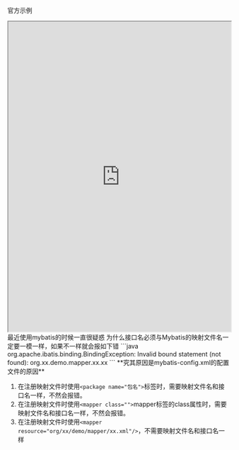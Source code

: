 官方示例
<iframe
		width=100%
		height=700
		src="https://mybatis.org/mybatis-3/zh/configuration.html#映射器（mappers）">
</iframe>
最近使用mybatis的时候一直很疑惑 为什么接口名必须与Mybatis的映射文件名一定要一模一样，如果不一样就会报如下错
```java
org.apache.ibatis.binding.BindingException: Invalid bound statement (not found): org.xx.demo.mapper.xx.xx
```
**究其原因是mybatis-config.xml的配置文件的原因**

1. 在注册映射文件时使用`<package name="包名">`标签时，需要映射文件名和接口名一样，不然会报错。
2. 在注册映射文件时使用`<mapper class="">`mapper标签的class属性时，需要映射文件名和接口名一样，不然会报错。
3. 在注册映射文件时使用`<mapper resource="org/xx/demo/mapper/xx.xml"/>`，不需要映射文件名和接口名一样

